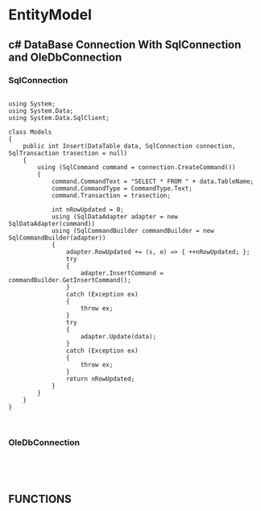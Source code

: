# EntityModel

## c# DataBase Connection With SqlConnection and OleDbConnection 

### SqlConnection
<pre>
<code>
using System;
using System.Data;
using System.Data.SqlClient;

class Models
{
    public int Insert(DataTable data, SqlConnection connection, SqlTransaction trasection = null)
    {
        using (SqlCommand command = connection.CreateCommand())
        {
            command.CommandText = "SELECT * FROM " + data.TableName;
            command.CommandType = CommandType.Text;
            command.Transaction = trasection;

            int nRowUpdated = 0;
            using (SqlDataAdapter adapter = new SqlDataAdapter(command))
            using (SqlCommandBuilder commandBuilder = new SqlCommandBuilder(adapter))
            {
                adapter.RowUpdated += (s, e) => { ++nRowUpdated; };
                try
                {
                    adapter.InsertCommand = commandBuilder.GetInsertCommand();
                }
                catch (Exception ex)
                {
                    throw ex;
                }
                try
                {
                    adapter.Update(data);
                }
                catch (Exception ex)
                {
                    throw ex;
                }
                return nRowUpdated;
            }
        }
    }
}

</code>
</pre>
### OleDbConnection
<pre>
<code>

</code>
</pre>
## FUNCTIONS
